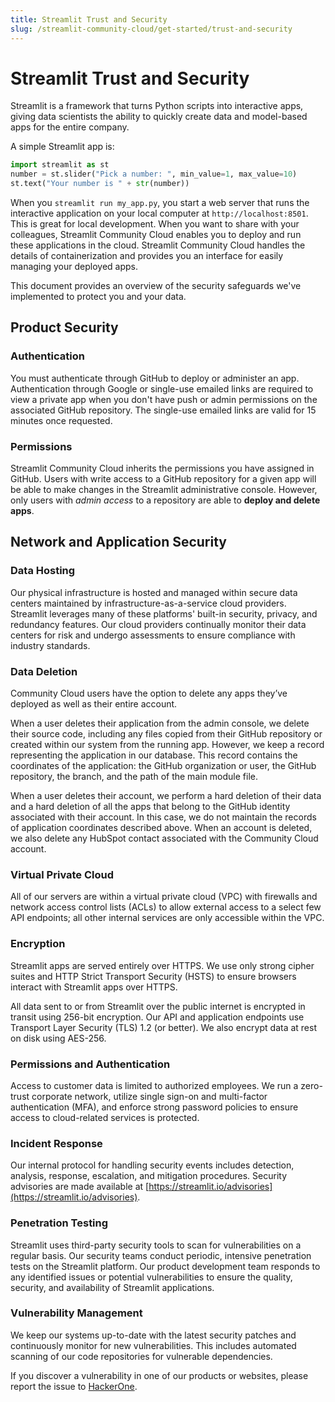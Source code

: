 ```yaml
---
title: Streamlit Trust and Security
slug: /streamlit-community-cloud/get-started/trust-and-security
---
```


# Streamlit Trust and Security

Streamlit is a framework that turns Python scripts into interactive apps, giving data scientists the ability to quickly create data and model-based apps for the entire company.

A simple Streamlit app is:

```python
import streamlit as st
number = st.slider("Pick a number: ", min_value=1, max_value=10)
st.text("Your number is " + str(number))
```

When you `streamlit run my_app.py`, you start a web server that runs the interactive application on your local computer at `http://localhost:8501`. This is great for local development. When you want to share with your colleagues, Streamlit Community Cloud enables you to deploy and run these applications in the cloud. Streamlit Community Cloud handles the details of containerization and provides you an interface for easily managing your deployed apps.

This document provides an overview of the security safeguards we've implemented to protect you and your data.

## Product Security

### Authentication

You must authenticate through GitHub to deploy or administer an app. Authentication through Google or single-use emailed links are required to view a private app when you don't have push or admin permissions on the associated GitHub repository. The single-use emailed links are valid for 15 minutes once requested.

### Permissions

Streamlit Community Cloud inherits the permissions you have assigned in GitHub. Users with write access to a GitHub repository for a given app will be able to make changes in the Streamlit administrative console. However, only users with _admin access_ to a repository are able to **deploy and delete apps**.

## Network and Application Security

### Data Hosting

Our physical infrastructure is hosted and managed within secure data centers maintained by infrastructure-as-a-service cloud providers. Streamlit leverages many of these platforms' built-in security, privacy, and redundancy features. Our cloud providers continually monitor their data centers for risk and undergo assessments to ensure compliance with industry standards.

### Data Deletion

Community Cloud users have the option to delete any apps they’ve deployed as well as their entire account.

When a user deletes their application from the admin console, we delete their source code, including any files copied from their GitHub repository or created within our system from the running app. However, we keep a record representing the application in our database. This record contains the coordinates of the application: the GitHub organization or user, the GitHub repository, the branch, and the path of the main module file. 

When a user deletes their account, we perform a hard deletion of their data and a hard deletion of all the apps that belong to the GitHub identity associated with their account. In this case, we do not maintain the records of application coordinates described above. When an account is deleted, we also delete any HubSpot contact associated with the Community Cloud account.

### Virtual Private Cloud

All of our servers are within a virtual private cloud (VPC) with firewalls and network access control lists (ACLs) to allow external access to a select few API endpoints; all other internal services are only accessible within the VPC.

### Encryption

Streamlit apps are served entirely over HTTPS. We use only strong cipher suites and HTTP Strict Transport Security (HSTS) to ensure browsers interact with Streamlit apps over HTTPS.

All data sent to or from Streamlit over the public internet is encrypted in transit using 256-bit encryption. Our API and application endpoints use Transport Layer Security (TLS) 1.2 (or better). We also encrypt data at rest on disk using AES-256.

### Permissions and Authentication

Access to customer data is limited to authorized employees. We run a zero-trust corporate network, utilize single sign-on and multi-factor authentication (MFA), and enforce strong password policies to ensure access to cloud-related services is protected.

### Incident Response

Our internal protocol for handling security events includes detection, analysis, response, escalation, and mitigation procedures. Security advisories are made available at [https://streamlit.io/advisories](https://streamlit.io/advisories).

### Penetration Testing

Streamlit uses third-party security tools to scan for vulnerabilities on a regular basis. Our security teams conduct periodic, intensive penetration tests on the Streamlit platform. Our product development team responds to any identified issues or potential vulnerabilities to ensure the quality, security, and availability of Streamlit applications.

### Vulnerability Management

We keep our systems up-to-date with the latest security patches and continuously monitor for new vulnerabilities. This includes automated scanning of our code repositories for vulnerable dependencies.

If you discover a vulnerability in one of our products or websites, please report the issue to [HackerOne](https://hackerone.com/snowflake?type=team).
